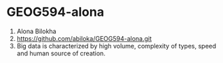 # GEOG594-alona
1. Alona Bilokha
2. https://github.com/abiloka/GEOG594-alona.git
3. Big data is characterized by high volume, complexity of types, speed and human source of creation.
